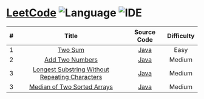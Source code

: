 # [LeetCode](https://leetcode.com/problemset/all/) ![Language](https://img.shields.io/badge/language-java-orange.svg) ![IDE](https://img.shields.io/badge/IDE-IntelliJ%20IDEA-brightgreen.svg)

| # | Title | Source Code | Difficulty |
|:---:|:---:|:---:|:---:|
| 1 | [Two Sum](https://leetcode.com/problems/two-sum/description/) | [Java](./src/main/java/com/yangchd/exercise/leetcode/easy/TwoSum.java) | Easy |
| 2 | [Add Two Numbers](https://leetcode.com/problems/add-two-numbers/description/) | [Java](src/main/java/com/yangchd/exercise/leetcode/medium/AddTwoNumbers.java) | Medium |
| 3 | [Longest Substring Without Repeating Characters](https://leetcode.com/problems/add-two-numbers/description/) | [Java](src/main/java/com/yangchd/exercise/leetcode/medium/LongestSubstringWithoutRepeatingCharacters.java) | Medium |
| 3 | [Median of Two Sorted Arrays](https://leetcode.com/problems/median-of-two-sorted-arrays/description/) | [Java](src/main/java/com/yangchd/exercise/leetcode/hard/MedianofTwoSortedArrays.java) | Medium |
